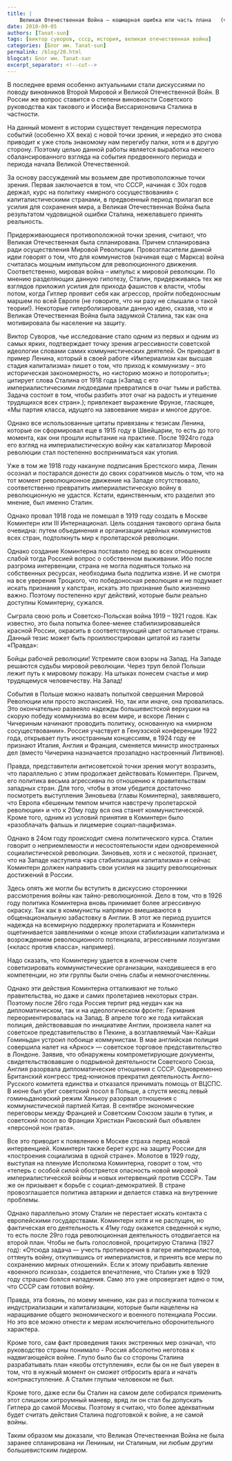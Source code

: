 ```yaml
---
title: |
    Великая Отечественная Война – кошмарная ошибка или часть плана   (читая работы В.Суворова).  Часть 1
date: 2010-09-05
authors: [Tanat-sun]
tags: [виктор суворов, ссср, история, великая отечественная война]
categories: [Блог им. Tanat-sun]
permalink: /blog/20.html
blogcat: Блог им. Tanat-sun
excerpt_separator: <!--cut-->
---
```


В последнее время особенно актуальными стали дискуссиями по поводу виновников Второй Мировой и Великой Отечественной Войн. В России же вопрос ставится о степени виновности Советского руководства как такового и  Иосифа Виссарионовича Сталина в частности.

На данный момент в истории существует тенденция пересмотра событий (особенно XX века) с новой точки зрения, и нередко это снова приводит к уже столь знакомому нам перегибу палки, хотя и в другую сторону. Поэтому целью данной работы является выработка некоего сбалансированного взгляда на события предвоенного периода и периода начала Великой Отечественной.

За основу рассуждений мы возьмем две противоположные точки зрения. Первая заключается в том, что СССР, начиная с 30х годов держал, курс на политику «мирного сосуществования» с капиталистическими странами, в предвоенный период прилагал все усилия для сохранения мира, а Великая Отечественная Война была результатом чудовищной ошибки Сталина, нежелавшего принять реальность.

Придерживающиеся противоположной точки зрения, считают, что Великая Отечественная была спланирована. Причем спланирована ради осуществления Мировой Революции. Провозгласители данной идеи  говорят о том, что для коммунистов (начиная еще с Маркса) война считалась мощным импульсом для революционного движения. Соответственно, мировая война – импульс к мировой революции. По мнению разделяющих данную гипотезу, Сталин, придерживаясь тех же взглядов приложил усилия для прихода фашистов к власти, чтобы потом, когда Гитлер проявит себя как агрессор, пройти победоносным маршем по всей Европе (не говорите, что ни разу не слышали о такой теории!). Некоторые гиперболизировали данную идею, сказав, что и Великая Отечественная Война была задумкой Сталина, так как она мотивировала бы население на защиту.
<!--cut-->
 

Виктор Суворов, чье исследование стало одним из первых и одним из самых ярких, подтверждает точку зрения агрессивности советской идеологии словами самих коммунистических деятелей. Он приводит в пример Ленина, который в своей работе «Империализм как высшая стадия капитализма» пишет о том, что приход к коммунизму – это историческая закономерность, но «историю можно и поторопить»; цитирует слова Сталина от 1918 года («Запад с его империалистическими людоедами превратился в очаг тьмы  и рабства. Задача состоит в том, чтобы разбить этот очаг на радость и утешение трудящихся всех стран».); привлекает выражение Фрунзе, гласящее,  «Мы партия класса, идущего на завоевание мира» и многое другое. 

Однако все использованные цитаты привязаны к тезисам Ленина, которые он сформировал еще в 1915 году в Швейцарии, то есть до того момента, как они прошли испытание на практике. После 1924го года его взгляд на империалистическую войну как катализатор Мировой революции стал постепенно восприниматься как утопия.

Уже в том же 1918 году накануне подписания Брестского мира, Ленин осознал и постарался донести до своих соратников мысль о том, что на тот момент революционное движение на Западе отсутствовало, соответственно превратить империалистическую войну в  революционную не удастся. Кстати, единственным, кто разделил это мнение, был именно Сталин.

Однако провал 1918 года не помешал в 1919 году создать в Москве Коминтерн или III Интернационал. Цель создания такового органа была очевидна: путем объединения и организации идейных коммунистов всех стран, подтолкнуть мир к пролетарской революции.

Однако создание Коминтерна поставило перед во всех отношениях слабой тогда Россией вопрос о собственном выживании. Ибо после разгрома интервенции, страна не могла подняться только на собственных ресурсах, необходима была подпитка извне. И не смотря на все уверения Троцкого, что победоносная  революция и не подумает искать признания у капстран, искать это признание было жизненно важно. Поэтому постепенно круг действий, которые были реально доступны Коминтерну, сужался.

Сыграла свою роль и Советско-Польская война 1919 – 1921 годов. Как известно, это была попытка более-менее стабилизировавшейся красной России, окрасить в соответствующий цвет остальные страны. Данный тезис может быть проиллюстрирован цитатой  из газеты «Правда»:

Бойцы рабочей революции!
Устремите свои взоры на Запад.
На Западе решаются судьбы мировой революции.
Через труп белой Польши лежит путь к мировому пожару.
На штыках понесем счастье
и мир трудящемуся человечеству.
На Запад!

События в Польше можно назвать попыткой свершения Мировой Революции или просто экспансией. Но, так или иначе, она провалилась. Это окончательно развеяло надежды большевистской верхушки на скорую победу коммунизма во всем мире, и   вскоре Ленин с Чичериным начинают проводить политику, основанную на «мирном сосуществовании». Россия участвует в Генуэзской конференции 1922 года, открывает путь иностранным концессиям, в 1924 году ее признают Италия, Англия и Франция, сменяется министр иностранных дел (вместо Чичерина назначается прозападно настроенный Литвинов).  

Правда, представители антисоветской точки зрения могут возразить, что параллельно с этим продолжает действовать Коминтерн. Причем, его политика весьма агрессивна по отношению к правительствам  западных стран. Для того, чтобы в этом убедится достаточно посмотреть выступления Зиновьева (главы Коминтерна), заявлявшего, что Европа «бешеным темпом мчится навстречу пролетарской революции» и что к 20му году вся она станет коммунистической. Кроме того, одним из условий принятия в Коминтерн было «разоблачать фальшь и лицемерие социал-пацифизма».

Однако в 24ом году происходит смена политического курса. Сталин говорит о неприемлемости и несостоятельности идеи одновременной социалистической революции. Зиновьев, хотя  и с неохотой, признает, что на Западе наступила «эра стабилизации капитализма» и сейчас Коминтерн должен направить свои усилия на защиту революционных достижений в России. 

Здесь опять же могли бы вступить в дискуссию сторонники рассмотрения войны как тайно-революционной. Дело в том, что в 1926 году  политика Коминтерна вновь принимает более агрессивную окраску. Так как в коммунисты напрямую вмешиваются в общенациональную забастовку в Англии. В этот же период рушится надежда на всемирную поддержку пролетариата и Коминтерн ощетинивается заявлениями о конце эпохи стабилизации капитализма и возрождением революционного потенциала, агрессивными лозунгами («класс против класса», например). 

Надо сказать, что Коминтерну удается в конечном счете советизировать коммунистические организации, находившееся в его компетенции, но эти группы были очень слабы и немногочисленны. 

Однако эти действия Коминтерна отталкивают не только правительства, но даже и самих пролетариев некоторых стран. Поэтому после 26го года Россия терпит ряд неудач как на дипломатическом, так  и на идеологическом фронте: Германия переориентировалась на Запад. В апреле того же года китайская полиция, действовавшая по инициативе Англии, произвела налет на советское представительство в Пекине, а возглавляемый Чан-Кайши Гоминьдан устроил побоище коммунистам. В мае английская полиция совершила налет на «Аркос» — советское торговое представительство в Лондоне. Заявив, что обнаружены компрометирующие документы, свидетельствовавшие о подрывной деятельности Советского Союза, Англия разорвала дипломатические отношения с СССР. Одновременно Британский конгресс тред-юнионов прекратил деятельность Англо-Русского комитета единства и отказался принимать помощь от ВЦСПС. В июне был убит советский посол в Польше, а спустя месяц левый гоминьдановский режим Ханькоу разорвал отношения с коммунистической партией Китая. В сентябре экономические переговоры между Францией и Советским Союзом зашли в тупик, и советский посол во Франции Христиан Раковский был объявлен «персоной нон грата». 

Все это приводит к появлению в Москве страха перед новой интервенцией. Коминтерн также берет курс на защиту России для «построения социализма в одной стране». Молотов в 1929 году, выступая на пленуме Исполкома Коминтерна, говорит о  том, что «теперь с особой силой обостряется опасность новой мировой империалистической войны и новых интервенций против СССР». Там же он призывает к борьбе с социал-демократией. В стране провозглашается политика автаркии и делается ставка на внутренние проблемы. 

Однако параллельно этому Сталин не перестает искать контакта с европейскими государствами. Коминтерн хотя и не распущен, но фактическая его деятельность к 41му году окажется сведенной к нулю, то есть после 29го года революционная деятельность отодвигается на второй план. Чтобы не быть голословной, процитирую Сталина (1927 год): «Отсюда задача — учесть противоречия в лагере империалистов, оттянуть войну, откупившись от империалистов, и принять все меры по сохранению мирных отношений». Если к этому прибавить явление «военного психоза», создается впечатление, что Сталин уже в 1929 году страшно боялся нападения. Само это уже опровергает идею о том, что СССР сам готовил войну.

Правда, эта боязнь, по моему мнению, как раз и послужила толчком к индустриализации и капитализации, которые были нацелены на наращивание общего экономического и военного потенциала России. Но это все можно отнести к мерам исключительно оборонительного характера.

Кроме того, сам факт проведения таких экстренных мер означал, что руководство страны понимало - Россия абсолютно неготова к надвигающейся войне. Глупо было бы со стороны Сталина разрабатывать план «якобы отступления», если бы он не был уверен в том, что в нужный момент он сможет отбросить врага и начать контрнаступление. А Сталин глупым человеком не был. 

Кроме того, даже если бы Сталин на самом деле собирался применить этот слишком хитроумный маневр, вряд ли он стал бы допускать Гитлера до самой Москвы. Поэтому я считаю, что более адекватным будет считать действия Сталина подготовкой к войне, а не самой войны.  

Таким образом мы доказали, что Великая Отечественная Война не была заранее спланирована ни Лениным, ни Сталиным, ни любым другим большевистским лидером.
